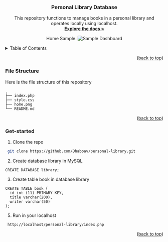 <a name="readme-top"></a>


<!-- PROJECT LOGO -->
<br />
<div align="center">
<h3 align="center">Personal Library Database</h3>

  <p align="center">
    This repository functions to manage books in a personal library and operates locally using localhost.
    <br />
    <a href="https://github.com/Dhaboav/web-login"><strong>Explore the docs »</strong></a>    
    
  Home Sample:
  ![Sample Dashboard](https://github.com/Dhaboav/perpustakaan/blob/home.png)
  
  </p>
</div>


<!-- TABLE OF CONTENTS -->
<details>
  <summary>Table of Contents</summary>
  <ol>
    <li><a href="#file-structure">File Structure</a></li>
    <li><a href="#Get-started">Get-started</a></li>
  </ol>
</details>

<p align="right">(<a href="#readme-top">back to top</a>)</p>


### File Structure
Here is the file structure of this repository
```
. 
├── index.php
├── style.css
├── home.png
└── README.md
```
<p align="right">(<a href="#readme-top">back to top</a>)</p>


<!-- GETTING STARTED -->
### Get-started
1. Clone the repo
  ```sh
   git clone https://github.com/Dhaboav/personal-library.git
  ```

2. Create database library in MySQL
  ```Prompt
  CREATE DATABASE library;
  ```

3. Create table book in database library
  ```Prompt
  CREATE TABLE book (
    id int (11) PRIMARY KEY,
    title varchar(200),
    writer varchar(50)
  );
  ```

5. Run in your localhost
  ```localhost
   http://localhost/personal-library/index.php
  ```

<p align="right">(<a href="#readme-top">back to top</a>)</p>
